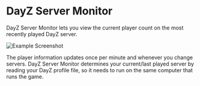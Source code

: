 # DayZ Server Monitor

DayZ Server Monitor lets you view the current player count on the most recently
played DayZ server.

![Example Screenshot](https://i.imgur.com/RofyJjw.png)

The player information updates once per minute and whenever you change servers.
DayZ Server Monitor determines your current/last played server by reading your
DayZ profile file, so it needs to run on the same computer that runs the game.

